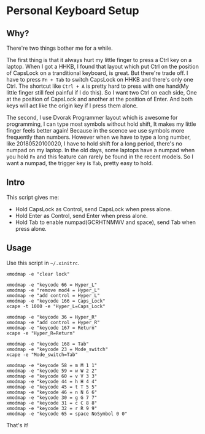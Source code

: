 # Personal Keyboard Setup

## Why?

There're two things bother me for a while.

The first thing is that it always hurt my little finger to press a Ctrl key on a laptop. When I got a HHKB, I found that layout which put Ctrl on the position of CapsLock on a tranditional keyboard, is great. But there're trade off. I have to press `Fn + Tab` to switch CapsLock on HHKB and there's only one Ctrl. The shortcut like `Ctrl + A` is pretty hard to press with one hand(My little finger still feel painful if I do this). So I want two Ctrl on each side, One at the position of CapsLock and another at the position of Enter. And both keys will act like the origin key if I press them alone.

The second, I use Dvorak Programmer layout which is awesome for programming, I can type most symbols without hold shift, It makes my little finger feels better again! Because in the scence we use symbols more frequently than numbers. However when we have to type a long number, like 20180520100020, I have to hold shift for a long period, there's no numpad on my laptop. In the old days, some laptops have a numpad when you hold `Fn` and this feature can rarely be found in the recent models. So I want a numpad, the trigger key is `Tab`, pretty easy to hold.

## Intro
This script gives me:

+ Hold CapsLock as Control, send CapsLock when press alone.
+ Hold Enter as Control, send Enter when press alone.
+ Hold Tab to enable numpad(GCRHTNMWV and space), send Tab when press alone.

## Usage
Use this script in `~/.xinitrc`.
```shell
xmodmap -e "clear lock"

xmodmap -e "keycode 66 = Hyper_L"
xmodmap -e "remove mod4 = Hyper_L"
xmodmap -e "add control = Hyper_L"
xmodmap -e "keycode 166 = Caps_Lock"
xcape -t 1000 -e "Hyper_L=Caps_Lock"

xmodmap -e "keycode 36 = Hyper_R"
xmodmap -e "add control = Hyper_R"
xmodmap -e "keycode 167 = Return"
xcape -e "Hyper_R=Return"

xmodmap -e "keycode 168 = Tab"
xmodmap -e "keycode 23 = Mode_switch"
xcape -e "Mode_switch=Tab"

xmodmap -e "keycode 58 = m M 1 1"
xmodmap -e "keycode 59 = w W 2 2"
xmodmap -e "keycode 60 = v V 3 3"
xmodmap -e "keycode 44 = h H 4 4"
xmodmap -e "keycode 45 = t T 5 5"
xmodmap -e "keycode 46 = n N 6 6"
xmodmap -e "keycode 30 = g G 7 7"
xmodmap -e "keycode 31 = c C 8 8"
xmodmap -e "keycode 32 = r R 9 9"
xmodmap -e "keycode 65 = space NoSymbol 0 0"
```

That's it!
